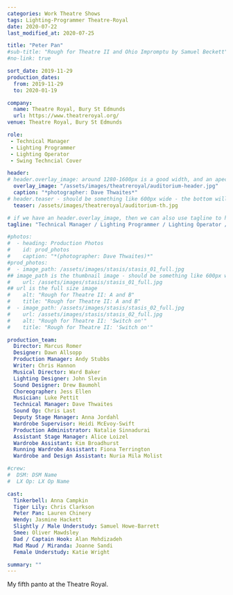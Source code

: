 ```yaml
---
categories: Work Theatre Shows
tags: Lighting-Programmer Theatre-Royal
date: 2020-07-22
last_modified_at: 2020-07-25

title: "Peter Pan"
#sub-title: "Rough for Theatre II and Ohio Impromptu by Samuel Beckett"
#no-link: true

sort_date: 2019-11-29
production_dates:
  from: 2019-11-29
  to: 2020-01-19

company:
  name: Theatre Royal, Bury St Edmunds
  url: https://www.theatreroyal.org/
venue: Theatre Royal, Bury St Edmunds

role:
 - Technical Manager
 - Lighting Programmer
 - Lighting Operator
 - Swing Techncial Cover

header:
# header.overlay_image: around 1280-1600px is a good width, and an apect ratio of 3:4 seems to work (for me...)
  overlay_image: "/assets/images/theatreroyal/auditorium-header.jpg"
  caption: "*photographer: Dave Thwaites*"
# header.teaser - should be something like 600px wide - the bottom will get cropped off if more than ~300px(?) tall, as the archive page resizes...
  teaser: /assets/images/theatreroyal/auditorium-th.jpg

# if we have an header.overlay_image, then we can also use tagline to highlight my production role(s).  Note: can use MarkDown...:
tagline: "Technical Manager / Lighting Programmer / Lighting Operator / Swing Techncial Cover"

#photos:
#  - heading: Production Photos
#    id: prod_photos
#    caption: "*(photographer: Dave Thwaites)*"
#prod_photos:
#  - image_path: /assets/images/stasis/stasis_01_full.jpg
## image_path is the thumbnail image - should be something like 600px wide
#    url: /assets/images/stasis/stasis_01_full.jpg
## url is the full size image
#    alt: "Rough for Theatre II: A and B"
#    title: "Rough for Theatre II: A and B"
#  - image_path: /assets/images/stasis/stasis_02_full.jpg
#    url: /assets/images/stasis/stasis_02_full.jpg
#    alt: "Rough for Theatre II: 'Switch on'"
#    title: "Rough for Theatre II: 'Switch on'"

production_team:
  Director: Marcus Romer
  Designer: Dawn Allsopp
  Production Manager: Andy Stubbs
  Writer: Chris Hannon
  Musical Director: Ward Baker
  Lighting Designer: John Slevin
  Sound Designer: Drew Baumohl
  Choreographer: Jess Ellen
  Musician: Luke Pettit
  Technical Manager: Dave Thwaites
  Sound Op: Chris Last
  Deputy Stage Manager: Anna Jordahl
  Wardrobe Supervisor: Heidi McEvoy-Swift
  Production Administrator: Natalie Sinnadurai
  Assistant Stage Manager: Alice Loizel
  Wardrobe Assistant: Kim Broadhurst
  Running Wardrobe Assistant: Fiona Terrington
  Wardrobe and Design Assistant: Nuria Mila Molist

#crew:
#  DSM: DSM Name
#  LX Op: LX Op Name

cast:
  Tinkerbell: Anna Campkin
  Tiger Lily: Chris Clarkson
  Peter Pan: Lauren Chinery
  Wendy: Jasmine Hackett
  Slightly / Male Understudy: Samuel Howe-Barrett
  Smee: Oliver Mawdsley
  Dad / Captain Hook: Alan Mehdizadeh
  Mad Maud / Miranda: Joanne Sandi
  Female Understudy: Katie Wright

summary: ""
---
```

My fifth panto at the Theatre Royal.